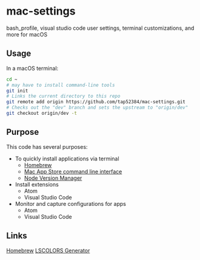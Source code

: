 # mac-settings

bash_profile, visual studio code user settings, terminal customizations, and
more for macOS

## Usage

In a macOS terminal:

```bash
cd ~
# may have to install command-line tools
git init
# Links the current directory to this repo
git remote add origin https://github.com/tap52384/mac-settings.git
# Checks out the "dev" branch and sets the upstream to "origin/dev"
git checkout origin/dev -t
```

## Purpose

This code has several purposes:

-   To quickly install applications via terminal
    -   [Homebrew](https://brew.sh/)
    -   [Mac App Store command line interface](https://github.com/mas-cli/mas)
    -   [Node Version Manager](https://github.com/creationix/nvm)
-   Install extensions
    -   Atom
    -   Visual Studio Code
-   Monitor and capture configurations for apps
    -   Atom
    -   Visual Studio Code

## Links

[Homebrew](https://brew.sh/)
[LSCOLORS Generator](https://geoff.greer.fm/lscolors/)
